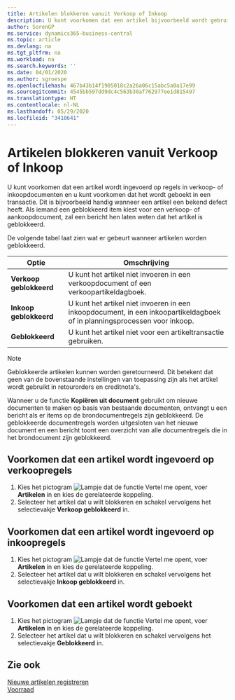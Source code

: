 ```yaml
---
title: Artikelen blokkeren vanuit Verkoop of Inkoop
description: U kunt voorkomen dat een artikel bijvoorbeeld wordt gebruikt in verkoop- of inkoopdocumenten.
author: SorenGP
ms.service: dynamics365-business-central
ms.topic: article
ms.devlang: na
ms.tgt_pltfrm: na
ms.workload: na
ms.search.keywords: ''
ms.date: 04/01/2020
ms.author: sgroespe
ms.openlocfilehash: 467b43b14f1905018c2a26a06c15abc5a0a17e99
ms.sourcegitcommit: 4545bb597dd9dc4c563b30af762977ee1d815497
ms.translationtype: HT
ms.contentlocale: nl-NL
ms.lasthandoff: 05/29/2020
ms.locfileid: "3410641"
---
```

# <a name="block-items-from-sales-or-purchasing"></a>Artikelen blokkeren vanuit Verkoop of Inkoop
U kunt voorkomen dat een artikel wordt ingevoerd op regels in verkoop- of inkoopdocumenten en u kunt voorkomen dat het wordt geboekt in een transactie. Dit is bijvoorbeeld handig wanneer een artikel een bekend defect heeft. Als iemand een geblokkeerd item kiest voor een verkoop- of aankoopdocument, zal een bericht hen laten weten dat het artikel is geblokkeerd.

De volgende tabel laat zien wat er gebeurt wanneer artikelen worden geblokkeerd.  

|Optie|Omschrijving|  
|--------------------|------------|  
|**Verkoop geblokkeerd**|U kunt het artikel niet invoeren in een verkoopdocument of een verkoopartikeldagboek.|  
|**Inkoop geblokkeerd**|U kunt het artikel niet invoeren in een inkoopdocument, in een inkoopartikeldagboek of in planningsprocessen voor inkoop.|  
|**Geblokkeerd**|U kunt het artikel niet voor een artikeltransactie gebruiken.|  

> [!NOTE]
> Geblokkeerde artikelen kunnen worden geretourneerd. Dit betekent dat geen van de bovenstaande instellingen van toepassing zijn als het artikel wordt gebruikt in retourorders en creditnota's.

Wanneer u de functie **Kopiëren uit document** gebruikt om nieuwe documenten te maken op basis van bestaande documenten, ontvangt u een bericht als er items op de brondocumentregels zijn geblokkeerd. De geblokkeerde documentregels worden uitgesloten van het nieuwe document en een bericht toont een overzicht van alle documentregels die in het brondocument zijn geblokkeerd.

## <a name="to-block-an-item-from-being-entered-on-sales-lines"></a>Voorkomen dat een artikel wordt ingevoerd op verkoopregels  
1.  Kies het pictogram ![Lampje dat de functie Vertel me opent](media/ui-search/search_small.png "Vertel me wat u wilt doen"), voer **Artikelen** in en kies de gerelateerde koppeling.  
2.  Selecteer het artikel dat u wilt blokkeren en schakel vervolgens het selectievakje **Verkoop geblokkeerd** in.  

## <a name="to-block-an-item-from-being-entered-on-purchase-lines"></a>Voorkomen dat een artikel wordt ingevoerd op inkoopregels  
1.  Kies het pictogram ![Lampje dat de functie Vertel me opent](media/ui-search/search_small.png "Vertel me wat u wilt doen"), voer **Artikelen** in en kies de gerelateerde koppeling.  
2.  Selecteer het artikel dat u wilt blokkeren en schakel vervolgens het selectievakje **Inkoop geblokkeerd** in.  

## <a name="to-block-an-item-from-being-posted"></a>Voorkomen dat een artikel wordt geboekt
1. Kies het pictogram ![Lampje dat de functie Vertel me opent](media/ui-search/search_small.png "Vertel me wat u wilt doen"), voer **Artikelen** in en kies de gerelateerde koppeling.
2. Selecteer het artikel dat u wilt blokkeren en schakel vervolgens het selectievakje **Geblokkeerd** in.

## <a name="see-also"></a>Zie ook  
[Nieuwe artikelen registreren](inventory-how-register-new-items.md)  
[Voorraad](inventory-manage-inventory.md)  

